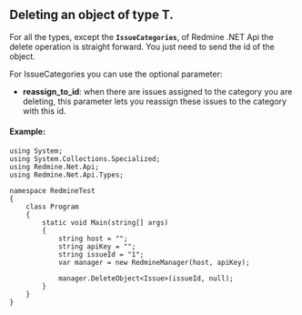 ## Deleting an object of type T. ##

For all the types, except the **`IssueCategories`**, of Redmine .NET Api the delete operation is straight forward. You just need to send the id of the object.

For IssueCategories you can use the optional parameter:
  * **reassign\_to\_id**:  when there are issues assigned to the category you are deleting, this parameter lets you reassign these issues to the category with this id.


#### Example: ####

```
using System;
using System.Collections.Specialized;
using Redmine.Net.Api;
using Redmine.Net.Api.Types;

namespace RedmineTest
{
    class Program
    {
        static void Main(string[] args)
        {
            string host = "";
            string apiKey = "";
            string issueId = "1";
            var manager = new RedmineManager(host, apiKey);

            manager.DeleteObject<Issue>(issueId, null);
        }
    }
}
```
